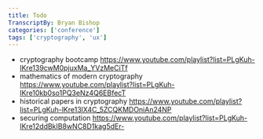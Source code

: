 ```yaml
---
title: Todo
TranscriptBy: Bryan Bishop
categories: ['conference']
tags: ['cryptography', 'ux']
---
```


* cryptography bootcamp <https://www.youtube.com/playlist?list=PLgKuh-lKre139cwM0pjuxMa_YVzMeCiTf>
* mathematics of modern cryptography <https://www.youtube.com/playlist?list=PLgKuh-lKre10kb0so1PQ3eNz4Q6EBfecT>
* historical papers in cryptography <https://www.youtube.com/playlist?list=PLgKuh-lKre13lX4C_5ZCQKMDOniAn24NP>
* securing computation <https://www.youtube.com/playlist?list=PLgKuh-lKre12ddBkIB8wNC8D1kag5dEr->
